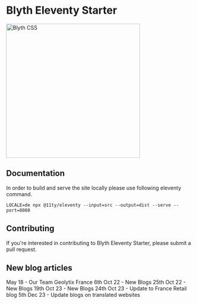 # Blyth Eleventy Starter

<img src="https://blythcss.dev/img/logo.svg" width="360" alt="Blyth CSS">

## Documentation

In order to build and serve the site locally please use following eleventy command.
```
LOCALE=de npx @11ty/eleventy --input=src --output=dist --serve --port=8080
```

## Contributing

If you're interested in contributing to Blyth Eleventy Starter, please submit a pull request.

## New blog articles

May 18 - Our Team Geolytix France
6th Oct 22 - New Blogs
25th Oct 22 - New Blogs
19th Oct 23 - New Blogs
24th Oct 23 - Update to France Retail blog
5th Dec 23 - Update blogs on translated websites
